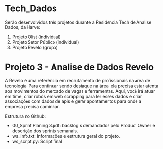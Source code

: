 # Tech_Dados
Serão desenvolvidos três projetos durante a Residencia Tech de Analise Dados, da Harve:

1. Projeto Olist (individual)
2. Projeto Setor Público (individual)
3. Projeto Revelo (grupo)


# Projeto 3 - Analise de Dados Revelo

A Revelo é uma referência em recrutamento de profissionais na área de tecnologia. 
Para continuar sendo destaque na área, ela precisa estar atenta aos movimentos do mercado de vagas e ferramentas. 
Aqui, você irá atuar em time, criar robôs em web scrapping para ler esses dados e criar associações com dados de apis e gerar apontamentos para onde a empresa precisa caminhar.

Estrutura no Github:
* 00_Sprint Planing 3.pdf: backlog´s demandados pelo Product Owner e descrição dos sprints semanais.
* ws_info.txt: Informações e estrutura geral do projeto.
* ws_script.py: Script final


